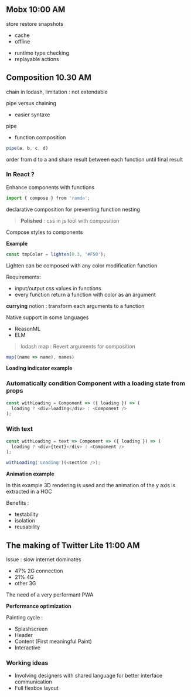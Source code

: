 ## Mobx 10:00 AM

store restore snapshots
- cache
- offline

+ runtime type checking
+ replayable actions

## Composition 10.30 AM

chain in lodash, limitation : not extendable

pipe versus chaining
- easier syntaxe

pipe
- function composition

```js
pipe(a, b, c, d)
```

order from d to a and share result between each function until final result

### In React ?

Enhance components with functions

```js
import { compose } from 'ramda';
```

declarative composition for preventing function nesting

>**Polished** : css in js tool with composition

Compose styles to components

**Example**
```js
const tmpColor = lighten(0.3, '#F50');
```

Lighten can be composed with any color modification function

Requirements:
- input/output css values in functions
- every function return a function with color as an argument

**currying** notion : transform each arguments to a function

Native support in some languages
- ReasonML
- ELM

>lodash map : Revert arguments for composition
```js
map((name => name), names)
```

**Loading indicator example**

### Automatically condition Component with a loading state from props

```js
const withLoading = Component => ({ loading }) => (
  loading ? <div>loading</div> : <Component />
);
```

### With text

```js
const withLoading = text => Component => ({ loading }) => (
  loading ? <div>{text}</div> : <Component />
);

withLoading('Loading')(<section />);
```

**Animation example**

In this example 3D rendering is used and the animation of the y axis is extracted in a HOC

Benefits :
- testability
- isolation
- reusability

## The making of Twitter Lite 11:00 AM

Issue : slow internet dominates
- 47% 2G connection
- 21% 4G
- other 3G

The need of a very performant PWA

**Performance optimization**

Painting cycle :
- Splashscreen
- Header
- Content (First meaningful Paint)
- Interactive

### Working ideas

- Involving designers with shared language for better interface communication
- Full flexbox layout

